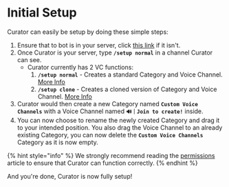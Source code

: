 # Initial Setup

Curator can easily be setup by doing these simple steps:

1. Ensure that to bot is in your server, click [this link](https://discord.com/oauth2/authorize?client\_id=816152179101663312\&scope=applications.commands+bot\&permissions=288482360) if it isn't.
2. Once Curator is your server, type **`/setup normal`** in a channel Curator can see.
   * Curator currently has 2 VC functions:
     1. **`/setup normal`** - Creates a standard Category and Voice Channel. [More Info](normal-vcs.md)
     2. **`/setup clone`** - Creates a cloned version of Category and Voice Channel. [More Info](cloned-vcs.md)
3. Curator would then create a new Category named **`Custom Voice Channels`** with a Voice Channel named **`🔊｜Join to create!`** inside.
4. You can now choose to rename the newly created Category and drag it to your intended position. You also drag the Voice Channel to an already existing Category, you can now delete the **`Custom Voice Channels`** Category as it is now empty.

{% hint style="info" %}
We strongly recommend reading the [permissions](permissions.md) article to ensure that Curator can function correctly.
{% endhint %}

And you're done, Curator is now fully setup!
